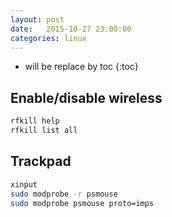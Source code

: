 ```yaml
---
layout: post
date:   2015-10-27 23:00:00
categories: linux
---
```

* will be replace by toc
{:toc}

## Enable/disable wireless

~~~bash
rfkill help
rfkill list all
~~~

## Trackpad

~~~bash
xinput
sudo modprobe -r psmouse
sudo modprobe psmouse proto=imps
~~~

